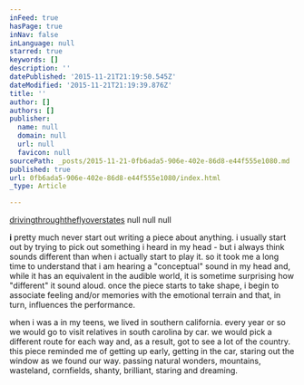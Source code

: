 ```yaml
---
inFeed: true
hasPage: true
inNav: false
inLanguage: null
starred: true
keywords: []
description: ''
datePublished: '2015-11-21T21:19:50.545Z'
dateModified: '2015-11-21T21:19:39.876Z'
title: ''
author: []
authors: []
publisher:
  name: null
  domain: null
  url: null
  favicon: null
sourcePath: _posts/2015-11-21-0fb6ada5-906e-402e-86d8-e44f555e1080.md
published: true
url: 0fb6ada5-906e-402e-86d8-e44f555e1080/index.html
_type: Article

---
```

[drivingthroughtheflyoverstates][0]
null
null
null

**i** pretty much never start out writing a piece about anything. i usually start out by trying to pick out something i heard in my head - but i always think sounds different than when i actually start to play it. so it took me a long time to understand that i am hearing a "conceptual" sound in my head and, while it has an equivalent in the audible world, it is sometime surprising how "different" it sound aloud. once the piece starts to take shape, i begin to associate feeling and/or memories with the emotional terrain and that, in turn, influences the performance.

when i was a in my teens, we lived in southern california. every year or so we would go to visit relatives in south carolina by car. we would pick a different route for each way and, as a result, got to see a lot of the country. this piece reminded me of getting up early, getting in the car, staring out the window as we found our way. passing natural wonders, mountains, wasteland, cornfields, shanty, brilliant, staring and dreaming.

[0]: https://soundcloud.com/timothyjohnson/4-driving-through-the-flyover